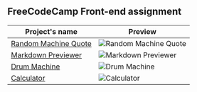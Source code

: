 ## FreeCodeCamp Front-end assignment


| Project's name  | Preview |
| ------------- | ------------- |
| [Random Machine Quote](https://codepen.io/tokyomachine/pen/GRwBoLQ) |![Random Machine Quote](https://github.com/tokyohmachine/final-frontEnd-projects/blob/main/Random%20Quote%20Machine/Screenshot-Random%20Quote%20Machine.png)  |
| [Markdown Previewer](https://codepen.io/tokyomachine/pen/RwqmJZe) | ![Markdown Previewer](https://github.com/tokyohmachine/final-frontEnd-projects/blob/main/Markdown%20Previewer/Screenshot-React%20App.png)  |
| [Drum Machine](https://codepen.io/tokyomachine/pen/yLGBObr) | ![Drum Machine](https://github.com/tokyohmachine/final-frontEnd-projects/blob/main/Drum%20Machine/drum-machine.PNG)  |
| [Calculator](https://codepen.io/tokyomachine/pen/wvRPEve) | ![Calculator](https://github.com/tokyohmachine/final-frontEnd-projects/blob/main/Calculator/calculator%20screenshot.jpg)  |


